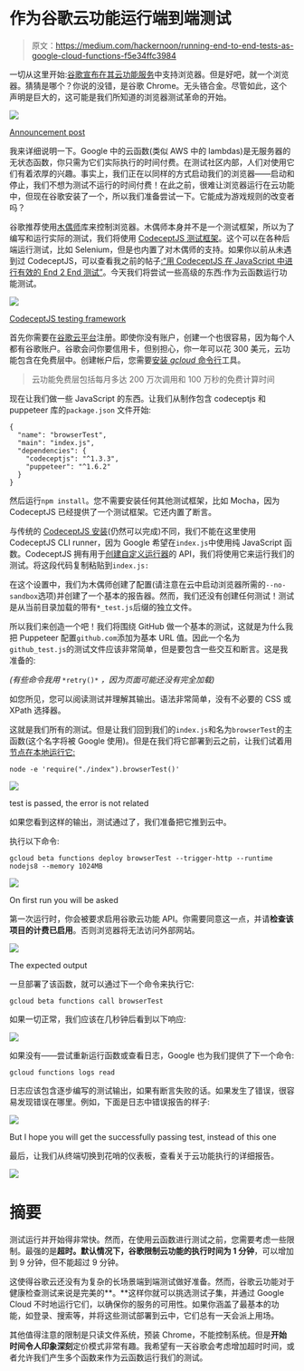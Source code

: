 # 作为谷歌云功能运行端到端测试

> 原文：<https://medium.com/hackernoon/running-end-to-end-tests-as-google-cloud-functions-f5e34ffc3984>

一切从这里开始:[谷歌宣布在其云功能服务](https://cloud.google.com/blog/products/gcp/introducing-headless-chrome-support-in-cloud-functions-and-app-engine)中支持浏览器。但是好吧，就一个浏览器。猜猜是哪个？你说的没错，是谷歌 Chrome。无头铬合金。尽管如此，这个声明是巨大的，这可能是我们所知道的浏览器测试革命的开始。

![](img/85a6cd5aaff3f13b1514bb2e6a00744d.png)

[Announcement post](https://cloud.google.com/blog/products/gcp/introducing-headless-chrome-support-in-cloud-functions-and-app-engine)

我来详细说明一下。Google 中的云函数(类似 AWS 中的 lambdas)是无服务器的无状态函数，你只需为它们实际执行的时间付费。在测试社区内部，人们对使用它们有着浓厚的兴趣。事实上，我们正在以同样的方式启动我们的浏览器——启动和停止，我们不想为测试不运行的时间付费！在此之前，很难让浏览器运行在云功能中，但现在谷歌安装了一个，所以我们准备尝试一下。它能成为游戏规则的改变者吗？

谷歌推荐使用[木偶师](https://github.com/GoogleChrome/puppeteer)库来控制浏览器。木偶师本身并不是一个测试框架，所以为了编写和运行实际的测试，我们将使用 [CodeceptJS 测试框架](https://codecept.io)。这个可以在各种后端运行测试，比如 Selenium，但是也内置了对木偶师的支持。如果你以前从未遇到过 CodeceptJS，可以查看我之前的帖子[:“用 CodeceptJS 在 JavaScript 中进行有效的 End 2 End 测试”](https://hackernoon.com/effective-end-2-end-testing-in-javascript-with-codeceptjs-37c8d7d6a928)。今天我们将尝试一些高级的东西:作为云函数运行功能测试。

![](img/caad447a2131d8841e596221bac83101.png)

[CodeceptJS testing framework](https://codecept.io)

首先你需要在[谷歌云平台](https://console.cloud.google.com/project/_/logs?service=cloudfunctions.googleapis.com)注册。即使你没有账户，创建一个也很容易，因为每个人都有谷歌账户。谷歌会问你要信用卡，但别担心，你一年可以花 300 美元，云功能包含在免费层中。创建帐户后，您需要[安装 *gcloud* 命令行](https://cloud.google.com/sdk/docs/quickstarts)工具。

> 云功能免费层包括每月多达 200 万次调用和 100 万秒的免费计算时间

现在让我们做一些 JavaScript 的东西。让我们从制作包含 codeceptjs 和 puppeteer 库的`package.json` 文件开始:

```
{
  "name": "browserTest",
  "main": "index.js",
  "dependencies": {
    "codeceptjs": "^1.3.3",
    "puppeteer": "^1.6.2"
  }
}
```

然后运行`npm install`。您不需要安装任何其他测试框架，比如 Mocha，因为 CodeceptJS 已经提供了一个测试框架。它还内置了断言。

与传统的 [CodeceptJS 安装](https://codecept.io/quickstart/)(仍然可以完成)不同，我们不能在这里使用 CodeceptJS CLI runner，因为 Google 希望在`index.js`中使用纯 JavaScript 函数。CodeceptJS 拥有用于[创建自定义运行器](https://codecept.io/hooks/#custom-runner)的 API，我们将使用它来运行我们的测试。将这段代码复制粘贴到`index.js:`

在这个设置中，我们为木偶师创建了配置(请注意在云中启动浏览器所需的`--no-sandbox`选项)并创建了一个基本的报告器。然而，我们还没有创建任何测试！测试是从当前目录加载的带有`*_test.js`后缀的独立文件。

所以我们来创造一个吧！我们将围绕 GitHub 做一个基本的测试，这就是为什么我把 Puppeteer 配置`github.com`添加为基本 URL 值。因此一个名为`github_test.js`的测试文件应该非常简单，但是要包含一些交互和断言。这是我准备的:

*(有些命令我用* `*retry()*` *，因为页面可能还没有完全加载)*

如您所见，您可以阅读测试并理解其输出。语法非常简单，没有不必要的 CSS 或 XPath 选择器。

这就是我们所有的测试。但是让我们回到我们的`index.js`和名为`browserTest`的主函数(这个名字将被 Google 使用)。但是在我们将它部署到云之前，让我们试着用[节点在本地运行它:](https://hackernoon.com/tagged/nodejs)

```
node -e 'require("./index").browserTest()'
```

![](img/e6f036df5db6a0629ad7cc564987e353.png)

test is passed, the error is not related

如果您看到这样的输出，测试通过了，我们准备把它推到云中。

执行以下命令:

```
gcloud beta functions deploy browserTest --trigger-http --runtime nodejs8 --memory 1024MB
```

![](img/26cdf5152e89561426a468496f5b6ed9.png)

On first run you will be asked

第一次运行时，你会被要求启用谷歌云功能 API。你需要同意这一点，并请**检查该项目的计费已启用**。否则浏览器将无法访问外部网站。

![](img/ac013984e113ebd982d768a300f22b78.png)

The expected output

一旦部署了该函数，就可以通过下一个命令来执行它:

```
gcloud beta functions call browserTest
```

如果一切正常，我们应该在几秒钟后看到以下响应:

![](img/db7ab892fe16f29935bc107eb9df8f0b.png)

如果没有——尝试重新运行函数或查看日志，Google 也为我们提供了下一个命令:

```
gcloud functions logs read
```

日志应该包含逐步编写的测试输出，如果有断言失败的话。如果发生了错误，很容易发现错误在哪里。例如，下面是日志中错误报告的样子:

![](img/59c456cf5030d90bba5502f6eb7606d1.png)

But I hope you will get the successfully passing test, instead of this one

最后，让我们从终端切换到花哨的仪表板，查看关于云功能执行的详细报告。

![](img/3f1970561f041b6d45005a4fb658a1b2.png)

# 摘要

测试运行并开始得非常快。然而，在使用云函数进行测试之前，您需要考虑一些限制。最强的是**超时。**默认情况下，谷歌**限制云功能的执行时间为 1 分钟**，可以增加到 9 分钟，但不能超过 9 分钟。

这使得谷歌云还没有为复杂的长场景端到端测试做好准备。然而，谷歌云功能对于健康检查测试来说是完美的**。**这样你就可以挑选测试子集，并通过 Google Cloud 不时地运行它们，以确保你的服务的可用性。如果你涵盖了最基本的功能，如登录、搜索等，并将这些测试部署到云中，它们总有一天会派上用场。

其他值得注意的限制是只读文件系统，预装 Chrome，不能控制系统。但是**开始时间令人印象深刻**定价模式非常有趣。我希望有一天谷歌会考虑增加超时时间，或者允许我们产生多个函数来作为云函数运行我们的测试。